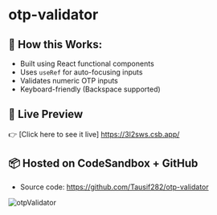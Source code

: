 # otp-validator
## 📁 How this Works:
- Built using React functional components
- Uses `useRef` for auto-focusing inputs
- Validates numeric OTP inputs
- Keyboard-friendly (Backspace supported)



## 🔗 Live Preview
👉 [Click here to see it live] https://3l2sws.csb.app/

## 📦 Hosted on CodeSandbox + GitHub
- Source code: https://github.com/Tausif282/otp-validator




![otpValidator](https://github.com/user-attachments/assets/50cfbcbd-ea2b-47a0-a9c9-e1ab444a7c4c)

